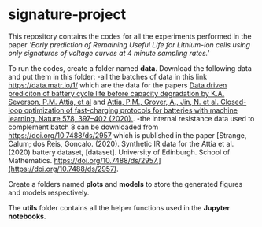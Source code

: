# signature-project
This repository contains the codes for all the experiments performed in the paper _'Early prediction of Remaining Useful Life for Lithium-ion cells using only signatures of voltage curves at 4 minute sampling rates.'_

To run the codes, create a folder named **data**. Download the following data and put them in this folder:
-all the batches of data in this link https://data.matr.io/1/ which are the data for the papers [Data driven prediciton of battery cycle life before capacity degradation by K.A. Severson, P.M. Attia, et al](https://www.nature.com/articles/s41560-019-0356-8) and [Attia, P.M., Grover, A., Jin, N. et al. Closed-loop optimization of fast-charging protocols for batteries with machine learning. Nature 578, 397–402 (2020).](https://doi.org/10.1038/s41586-020-1994-5). 
-the internal resistance data used to complement batch 8 can be downloaded from https://doi.org/10.7488/ds/2957 which is published in the paper [Strange, Calum; dos Reis, Goncalo. (2020). Synthetic IR data for the Attia et al. (2020) battery dataset, [dataset]. University of Edinburgh. School of Mathematics. https://doi.org/10.7488/ds/2957.](https://doi.org/10.7488/ds/2957).

Create a folders named **plots** and **models** to store the generated figures and models respectively.

The **utils** folder contains all the helper functions used in the **Jupyter notebooks**.
